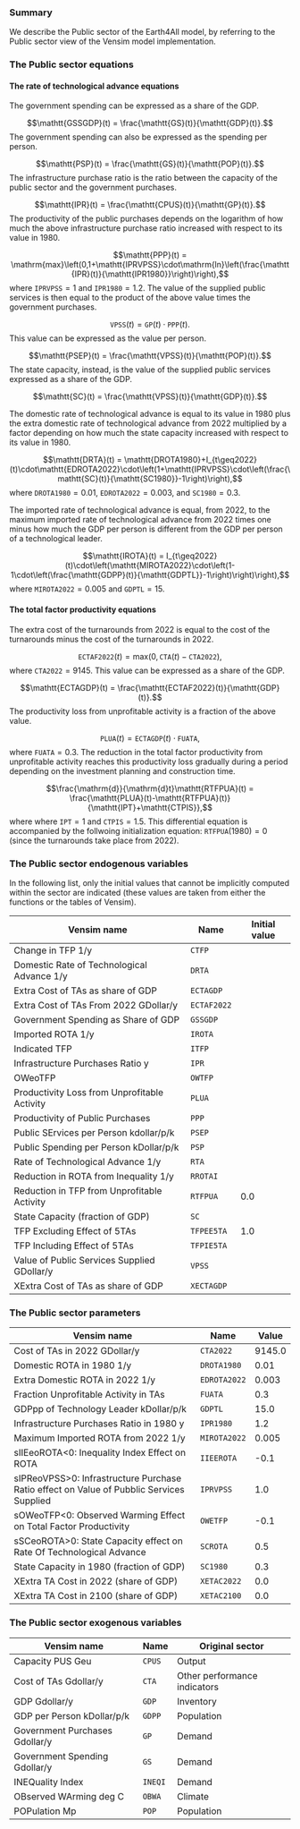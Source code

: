 ### Summary
We describe the Public sector of the Earth4All model, by referring to the Public sector view of the Vensim model implementation.

### The Public sector equations

#### The rate of technological advance equations

The government spending can be expressed as a share of the GDP.

$$\mathtt{GSSGDP}(t) = \frac{\mathtt{GS}(t)}{\mathtt{GDP}(t)}.$$
The government spending can also be expressed as the spending per person.

$$\mathtt{PSP}(t) = \frac{\mathtt{GS}(t)}{\mathtt{POP}(t)}.$$
The infrastructure purchase ratio is the ratio between the capacity of the public sector and the government purchases.

$$\mathtt{IPR}(t) = \frac{\mathtt{CPUS}(t)}{\mathtt{GP}(t)}.$$
The productivity of the public purchases depends on the logarithm of how much the above infrastructure purchase ratio increased with respect to its value in 1980.
 
$$\mathtt{PPP}(t) = \mathrm{max}\left(0,1+\mathtt{IPRVPSS}\cdot\mathrm{ln}\left(\frac{\mathtt{IPR}(t)}{\mathtt{IPR1980}}\right)\right),$$
where $\mathtt{IPRVPSS}=1$ and $\mathtt{IPR1980}=1.2$. The value of the supplied public services is then equal to the product of the above value times the government purchases.

$$\mathtt{VPSS}(t) = \mathtt{GP}(t)\cdot\mathtt{PPP}(t).$$
This value can be expressed as the value per person.

$$\mathtt{PSEP}(t) = \frac{\mathtt{VPSS}(t)}{\mathtt{POP}(t)}.$$
The state capacity, instead, is the value of the supplied public services expressed as a share of the GDP.

$$\mathtt{SC}(t) = \frac{\mathtt{VPSS}(t)}{\mathtt{GDP}(t)}.$$

The domestic rate of technological advance is equal to its value in 1980 plus the extra domestic rate of technological advance from 2022 multiplied by a factor depending on how much the state capacity increased with respect to its value in 1980.

$$\mathtt{DRTA}(t) = \mathtt{DROTA1980}+I_{t\geq2022}(t)\cdot\mathtt{EDROTA2022}\cdot\left(1+\mathtt{IPRVPSS}\cdot\left(\frac{\mathtt{SC}(t)}{\mathtt{SC1980}}-1\right)\right),$$
where $\mathtt{DROTA1980}=0.01$, $\mathtt{EDROTA2022}=0.003$, and $\mathtt{SC1980}=0.3$.

The imported rate of technological advance is equal, from 2022, to the maximum imported rate of technological advance from 2022 times one minus how much the GDP per person is different from the GDP per person of a technological leader.

$$\mathtt{IROTA}(t) = I_{t\geq2022}(t)\cdot\left(\mathtt{MIROTA2022}\cdot\left(1-1\cdot\left(\frac{\mathtt{GDPP}(t)}{\mathtt{GDPTL}}-1\right)\right)\right),$$
where $\mathtt{MIROTA2022}=0.005$ and $\mathtt{GDPTL}=15$.

#### The total factor productivity equations

The extra cost of the turnarounds from 2022 is equal to the cost of the turnarounds minus the cost of the turnarounds in 2022.

$$\mathtt{ECTAF2022}(t) = \mathrm{max}(0,\mathtt{CTA}(t)-\mathtt{CTA2022}),$$
where $\mathtt{CTA2022}=9145$. This value can be expressed as a share of the GDP.

$$\mathtt{ECTAGDP}(t) = \frac{\mathtt{ECTAF2022}(t)}{\mathtt{GDP}(t)}.$$
The productivity loss from unprofitable activity is a fraction of the above value.

$$\mathtt{PLUA}(t) = \mathtt{ECTAGDP}(t)\cdot\mathtt{FUATA},$$
where $\mathtt{FUATA}=0.3$. The reduction in the total factor productivity from unprofitable activity reaches this productivity loss gradually during a period depending on the investment planning and construction time.

$$\frac{\mathrm{d}}{\mathrm{d}t}\mathtt{RTFPUA}(t) = \frac{\mathtt{PLUA}(t)-\mathtt{RTFPUA}(t)}{\mathtt{IPT}+\mathtt{CTPIS}},$$
where where $\mathtt{IPT}=1$ and $\mathtt{CTPIS}=1.5$. This differential equation is accompanied by the follwoing initialization equation: $\mathtt{RTFPUA}(1980)=0$ (since the turnarounds take place from 2022).



### The Public sector endogenous variables

In the following list, only the initial values that cannot be implicitly computed within the sector are indicated (these values are taken from either the functions or the tables of Vensim).

| Vensim name | Name | Initial value |
| --- | --- | --- |
| Change in TFP 1/y | `CTFP` |  |
| Domestic Rate of Technological Advance 1/y | `DRTA` |  |
| Extra Cost of TAs as share of GDP | `ECTAGDP` |  |
| Extra Cost of TAs From 2022 GDollar/y | `ECTAF2022` |  |
| Government Spending as Share of GDP | `GSSGDP` |  |
| Imported ROTA 1/y | `IROTA` |  |
| Indicated TFP | `ITFP` |  |
| Infrastructure Purchases Ratio y | `IPR` |  |
| OWeoTFP | `OWTFP` |  |
| Productivity Loss from Unprofitable Activity | `PLUA` |  |
| Productivity of Public Purchases | `PPP` |  |
| Public SErvices per Person kdollar/p/k | `PSEP` |  |
| Public Spending per Person kDollar/p/k | `PSP` |  |
| Rate of Technological Advance 1/y | `RTA` |  |
| Reduction in ROTA from Inequality 1/y | `RROTAI` |  |
| Reduction in TFP from Unprofitable Activity | `RTFPUA` | 0.0 |
| State Capacity (fraction of GDP) | `SC` |  |
| TFP Excluding Effect of 5TAs | `TFPEE5TA` | 1.0 |
| TFP Including Effect of 5TAs | `TFPIE5TA` |  |
| Value of Public Services Supplied GDollar/y | `VPSS` |  |
| XExtra Cost of TAs as share of GDP | `XECTAGDP` |  |

### The Public sector parameters

| Vensim name | Name | Value |
| --- | --- | --- |
| Cost of TAs in 2022 GDollar/y | `CTA2022` | 9145.0 |
| Domestic ROTA in 1980 1/y | `DROTA1980` | 0.01 |
| Extra Domestic ROTA in 2022 1/y | `EDROTA2022` | 0.003 |
| Fraction Unprofitable Activity in TAs | `FUATA` | 0.3 |
| GDPpp of Technology Leader kDollar/p/k | `GDPTL` | 15.0 |
| Infrastructure Purchases Ratio in 1980 y | `IPR1980` | 1.2 |
| Maximum Imported ROTA from 2022 1/y | `MIROTA2022` | 0.005 |
| sIIEeoROTA<0: Inequality Index Effect on ROTA | `IIEEROTA` | -0.1 |
| sIPReoVPSS>0: Infrastructure Purchase Ratio effect on Value of Pubblic Services Supplied | `IPRVPSS` | 1.0 |
| sOWeoTFP<0: Observed Warming Effect on Total Factor Productivity | `OWETFP` | -0.1 |
| sSCeoROTA>0: State Capacity effect on Rate Of Technological Advance | `SCROTA` | 0.5 |
| State Capacity in 1980 (fraction of GDP) | `SC1980` | 0.3 |
| XExtra TA Cost in 2022 (share of GDP) | `XETAC2022` | 0.0 |
| XExtra TA Cost in 2100 (share of GDP) | `XETAC2100` | 0.0 |

### The Public sector exogenous variables

| Vensim name | Name | Original sector |
| --- | --- | --- |
| Capacity PUS Geu | `CPUS` | Output |
| Cost of TAs Gdollar/y | `CTA` | Other performance indicators |
| GDP Gdollar/y | `GDP` | Inventory |
| GDP per Person kDollar/p/k | `GDPP` | Population |
| Government Purchases Gdollar/y | `GP` | Demand |
| Government Spending Gdollar/y | `GS` | Demand |
| INEQuality Index | `INEQI` | Demand |
| OBserved WArming deg C | `OBWA` | Climate |
| POPulation Mp | `POP` | Population |

